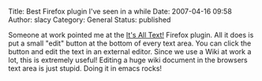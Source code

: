 Title: Best Firefox plugin I've seen in a while
Date: 2007-04-16 09:58
Author: slacy
Category: General
Status: published

Someone at work pointed me at the [It's All
Text!](https://addons.mozilla.org/en-US/firefox/addon/4125) Firefox
plugin. All it does is put a small "edit" button at the bottom of every
text area. You can click the button and edit the text in an external
editor. Since we use a Wiki at work a lot, this is extremely useful!
Editing a huge wiki document in the browsers text area is just stupid.
Doing it in emacs rocks!
